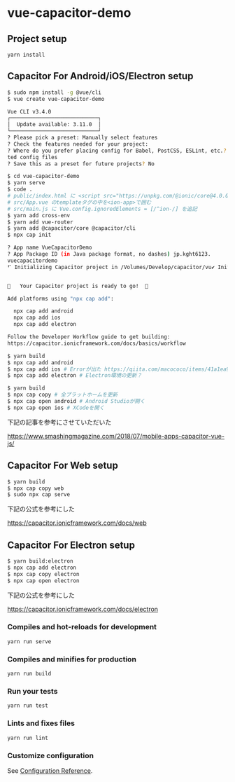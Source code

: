 # vue-capacitor-demo

## Project setup
```
yarn install
```

## Capacitor For Android/iOS/Electron setup
```sh
$ sudo npm install -g @vue/cli
$ vue create vue-capacitor-demo

Vue CLI v3.4.0
┌────────────────────────────┐
│  Update available: 3.11.0  │
└────────────────────────────┘
? Please pick a preset: Manually select features
? Check the features needed for your project: 
? Where do you prefer placing config for Babel, PostCSS, ESLint, etc.? In dedica
ted config files
? Save this as a preset for future projects? No

$ cd vue-capacitor-demo
$ yarn serve
$ code .
# public/index.html に <script src="https://unpkg.com/@ionic/core@4.0.0-alpha.7/dist/ionic.js"></script> を追記
# src/App.vue のtemplateタグの中を<ion-app>で囲む
# src/main.js に Vue.config.ignoredElements = [/^ion-/] を追記
$ yarn add cross-env
$ yarn add vue-router
$ yarn add @capacitor/core @capacitor/cli
$ npx cap init

? App name VueCapacitorDemo
? App Package ID (in Java package format, no dashes) jp.kght6123.
vuecapacitordemo
⠋ Initializing Capacitor project in /Volumes/Develop/capacitor/vu✔ Initializing Capacitor project in /Volumes/Develop/capacitor/vue-capacitor-demo in 2.98ms


🎉   Your Capacitor project is ready to go!  🎉

Add platforms using "npx cap add":

  npx cap add android
  npx cap add ios
  npx cap add electron

Follow the Developer Workflow guide to get building:
https://capacitor.ionicframework.com/docs/basics/workflow

$ yarn build
$ npx cap add android
$ npx cap add ios # Errorが出た https://qiita.com/macococo/items/41a1ea97ddd9f6974032 の sudo xcode-select -r を実行したら、無事に実行できた
$ npx cap add electron # Electron環境の更新？

$ yarn build
$ npx cap copy # 全プラットホームを更新
$ npx cap open android # Android Studioが開く
$ npx cap open ios # XCodeを開く
```

下記の記事を参考にさせていただいた

https://www.smashingmagazine.com/2018/07/mobile-apps-capacitor-vue-js/

## Capacitor For Web setup
```sh
$ yarn build
$ npx cap copy web
$ sudo npx cap serve
```

下記の公式を参考にした

https://capacitor.ionicframework.com/docs/web

## Capacitor For Electron setup
```sh
$ yarn build:electron
$ npx cap add electron
$ npx cap copy electron
$ npx cap open electron
```

下記の公式を参考にした

https://capacitor.ionicframework.com/docs/electron

### Compiles and hot-reloads for development
```
yarn run serve
```

### Compiles and minifies for production
```
yarn run build
```

### Run your tests
```
yarn run test
```

### Lints and fixes files
```
yarn run lint
```

### Customize configuration
See [Configuration Reference](https://cli.vuejs.org/config/).

